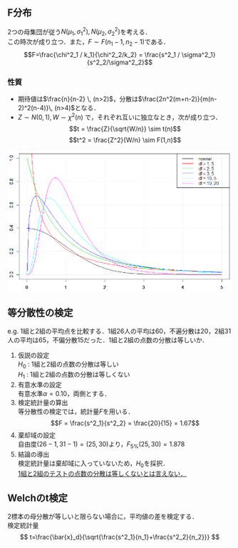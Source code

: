 ## F分布  
2つの母集団が従う$N(\mu_1, \sigma^2_1), N(\mu_2, \sigma^2_2)$を考える．  
この時次が成り立つ．また，$F\sim F(n_1-1, n_2-1)$である．
$$F=\frac{\chi^2_1 / k_1}{\chi^2_2/k_2} = \frac{s^2_1 / \sigma^2_1}{s^2_2/\sigma^2_2}$$

### 性質

- 期待値は$\frac{n}{n-2} \, (n>2)$，分散は$\frac{2n^2(m+n-2)}{m(n-2)^2(n-4)}\, (n>4)$となる．
- $Z \sim N(0,1), W \sim \chi^2(n)$ で，それぞれ互いに独立なとき，次が成り立つ．  
$$t = \frac{Z}{\sqrt{W/n}} \sim t(n)$$
$$t^2 = \frac{Z^2}{W/n} \sim F(1,n)$$

![F-distribution](./f.png)

## 等分散性の検定  
e.g. 1組と2組の平均点を比較する．1組26人の平均は60，不遍分散は20，2組31人の平均は65，不偏分散15だった．1組と2組の点数の分散は等しいか．

1. 仮説の設定  
$H_0$ : 1組と2組の点数の分散は等しい  
$H_1$ : 1組と2組の点数の分散は等しくない
2. 有意水準の設定  
有意水準$\alpha = 0.10$，両側とする．
3. 検定統計量の算出  
等分散性の検定では，統計量$F$を用いる．  
$$F = \frac{s^2_1}{s^2_2} = \frac{20}{15} = 1.67$$
4. 棄却域の設定  
自由度$(26-1, 31-1) = (25,30)$より，$F_{5\%}(25,30) = 1.878$
5. 結論の導出  
検定統計量は棄却域に入っていないため，$H_0$を採択．  
<u>1組と2組のテストの点数の分散は等しくないとは言えない．</u>

## Welchのt検定  
2標本の母分散が等しいと限らない場合に，平均値の差を検定する．  
検定統計量
$$ t=\frac{\bar{x}_d}{\sqrt{\frac{s^2_1}{n_1}+\frac{s^2_2}{n_2}}} $$